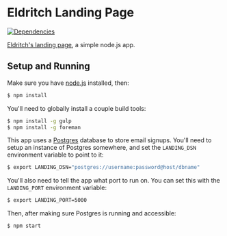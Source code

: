 # Eldritch Landing Page
[![Dependencies](https://img.shields.io/david/eldritchio/landing.svg?style=flat-square)](https://david-dm.org/eldritchio/landing)

[Eldritch's landing page](http://eldritch.io), a simple node.js app.

## Setup and Running
Make sure you have [node.js](https://nodejs.org) installed, then:
```sh
$ npm install
```

You'll need to globally install a couple build tools:
```sh
$ npm install -g gulp
$ npm install -g foreman
```

This app uses a [Postgres](http://www.postgresql.org/) database to store email
signups. You'll need to setup an instance of Postgres somewhere, and set the
``LANDING_DSN`` environment variable to point to it:
```sh
$ export LANDING_DSN="postgres://username:password@host/dbname"
```

You'll also need to tell the app what port to run on.  You can set this with the
``LANDING_PORT`` environment variable:
```sh
$ export LANDING_PORT=5000
```

Then, after making sure Postgres is running and accessible:
```sh
$ npm start
```

